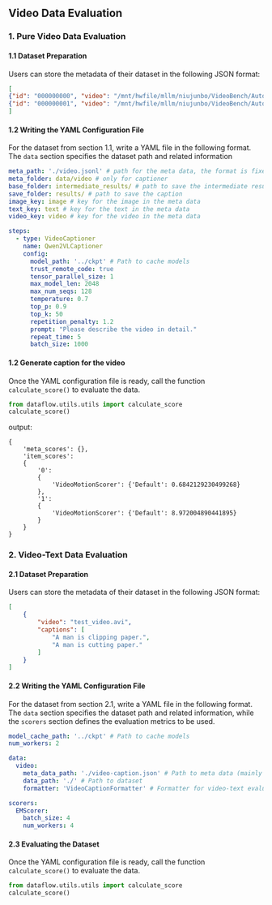 ## Video Data Evaluation

### 1. Pure Video Data Evaluation

#### 1.1 Dataset Preparation
Users can store the metadata of their dataset in the following JSON format:
```json
[
{"id": "000000000", "video": "/mnt/hwfile/mllm/niujunbo/VideoBench/AutoEvalMetaData/0.mp4"}
{"id": "000000001", "video": "/mnt/hwfile/mllm/niujunbo/VideoBench/AutoEvalMetaData/1.mp4"}
]
```

#### 1.2 Writing the YAML Configuration File

For the dataset from section 1.1, write a YAML file in the following format. The `data` section specifies the dataset path and related information
```yaml
meta_path: './video.jsonl' # path for the meta data, the format is fixed for image and video
meta_folder: data/video # only for captioner
base_folder: intermediate_results/ # path to save the intermediate results
save_folder: results/ # path to save the caption
image_key: image # key for the image in the meta data
text_key: text # key for the text in the meta data
video_key: video # key for the video in the meta data

steps:
  - type: VideoCaptioner
    name: Qwen2VLCaptioner
    config:
      model_path: '../ckpt' # Path to cache models
      trust_remote_code: true
      tensor_parallel_size: 1
      max_model_len: 2048
      max_num_seqs: 128
      temperature: 0.7
      top_p: 0.9
      top_k: 50
      repetition_penalty: 1.2
      prompt: "Please describe the video in detail."
      repeat_time: 5
      batch_size: 1000
```

#### 1.2 Generate caption for the video
Once the YAML configuration file is ready, call the function `calculate_score()` to evaluate the data.

```python
from dataflow.utils.utils import calculate_score
calculate_score()
```
output:
```
{
    'meta_scores': {}, 
    'item_scores': 
    {
        '0': 
        {
            'VideoMotionScorer': {'Default': 0.6842129230499268}
        }, 
        '1': 
        {
            'VideoMotionScorer': {'Default': 8.972004890441895}
        }
    }
}
```


### 2. Video-Text Data Evaluation

#### 2.1 Dataset Preparation

Users can store the metadata of their dataset in the following JSON format:

```json
[
    {
        "video": "test_video.avi",
        "captions": [
            "A man is clipping paper.", 
            "A man is cutting paper."
        ]
    }
]
```

#### 2.2 Writing the YAML Configuration File

For the dataset from section 2.1, write a YAML file in the following format. The `data` section specifies the dataset path and related information, while the `scorers` section defines the evaluation metrics to be used.

```yaml
model_cache_path: '../ckpt' # Path to cache models
num_workers: 2

data:
  video:
    meta_data_path: './video-caption.json' # Path to meta data (mainly for image or video data)
    data_path: './' # Path to dataset
    formatter: 'VideoCaptionFormatter' # Formatter for video-text evaluation

scorers:
  EMScorer:
    batch_size: 4
    num_workers: 4
```

#### 2.3 Evaluating the Dataset
Once the YAML configuration file is ready, call the function `calculate_score()` to evaluate the data.

```python
from dataflow.utils.utils import calculate_score
calculate_score()
```